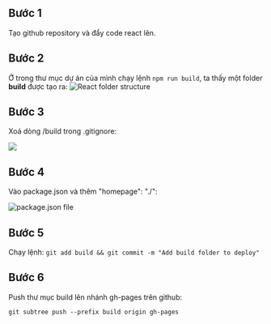 ## Bước 1

Tạo github repository và đẩy code react lên.

## Bước 2

Ở trong thư mục dự án của mình chạy lệnh `npm run build`, ta thấy một folder **build** được tạo ra: ![React folder structure](https://user-images.githubusercontent.com/87081336/145740027-31f33552-9e17-4d21-922e-9bf456797c81.png)

## Bước 3

Xoá dòng /build trong .gitignore:

![](https://user-images.githubusercontent.com/87081336/145740457-600998fa-0c4a-416e-a17b-59ea5147fa8b.png)

## Bước 4

Vào package.json và thêm "homepage": "./":

![package.json file](https://user-images.githubusercontent.com/87081336/145741710-9fe610b3-02e4-4048-bfeb-ca3d3ad45a79.png)

## Bước 5

Chạy lệnh: `git add build && git commit -m "Add build folder to deploy"`

## Bước 6

Push thư mục build lên nhánh gh-pages trên github:

`git subtree push --prefix build origin gh-pages`
